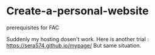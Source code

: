 # Create-a-personal-website
prerequisites for FAC

Suddenly my hosting dosen't work. 
Here is another trial : https://sera574.github.io/mypage/
But same situation.
